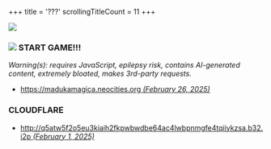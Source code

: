 +++
title               = '???'
scrollingTitleCount = 11
+++

[![](/web-buttons/lain.angelic-trust.net.webp)](https://lain.angelic-trust.net "Updated November 16, 2024")

### ![](/web-buttons/madukamagica.neocities.org.webp) START GAME!!!

*Warning(s): requires JavaScript, epilepsy risk, contains AI-generated content,
extremely bloated, makes 3rd-party requests.*

- [https://madukamagica.neocities.org *(February 26, 2025)*](https://madukamagica.neocities.org)

### CLOUDFLARE

- [http://q5atw5f2o5eu3kiaih2fkpwbwdbe64ac4lwbpnmgfe4tqiiykzsa.b32.i2p *(February 1, 2025)*](http://q5atw5f2o5eu3kiaih2fkpwbwdbe64ac4lwbpnmgfe4tqiiykzsa.b32.i2p)
